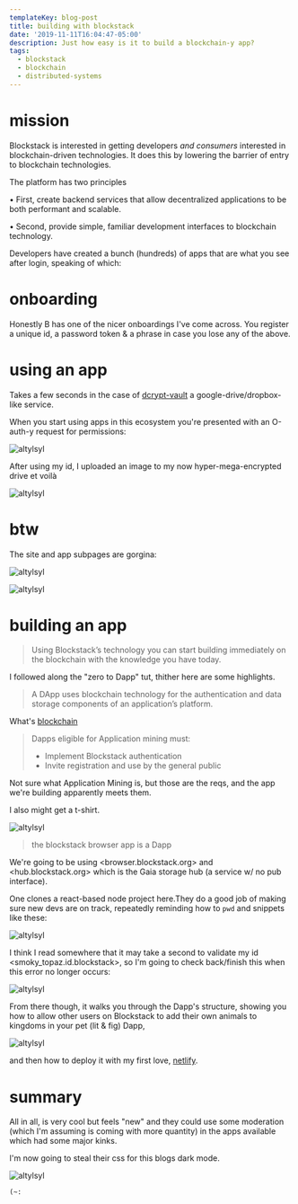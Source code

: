 ```yaml
---
templateKey: blog-post
title: building with blockstack
date: '2019-11-11T16:04:47-05:00'
description: Just how easy is it to build a blockchain-y app?
tags:
  - blockstack
  - blockchain
  - distributed-systems
---
```

# mission 

Blockstack is interested in getting developers _and consumers_ interested in blockchain-driven technologies. It does this by lowering the barrier of entry to blockchain technologies. 

The platform has two principles 

<div class="green">
<p>
• First, create backend services that allow decentralized applications to be both performant and scalable. 
</p>
<p>
• Second, provide simple, familiar development interfaces to blockchain technology.
</p>
</div>

Developers have created a bunch (hundreds) of apps that are what you see after login, speaking of which: 

# onboarding 

Honestly B has one of the nicer onboardings I've come across. You register a unique id, a password token & a phrase in case you lose any of the above.

# using an app

Takes a few seconds in the case of [dcrypt-vault](https://vault.dcrypt.app/) a google-drive/dropbox-like service. 

When you start using apps in this ecosystem you're presented with an O-auth-y request for permissions: 

![altylsyl](https://res.cloudinary.com/cloudimgts/image/upload/v1573506635/bh7i1ijkdetizm8jm9sc.png)

After using my id, I uploaded an image to my now hyper-mega-encrypted drive et voilà

![altylsyl](https://res.cloudinary.com/cloudimgts/image/upload/v1573506786/xbxkfdwnj2p2iz1e9pio.png)

# btw

The site and app subpages are gorgina: 

![altylsyl](https://res.cloudinary.com/cloudimgts/image/upload/v1573506951/ckdmrn2jekxtcr4hnftw.png)

![altylsyl](https://res.cloudinary.com/cloudimgts/image/upload/v1573506877/ie1kaowrzydv43ouvs3d.png)

# building an app

> Using Blockstack’s technology you can start building immediately on the blockchain with the knowledge you have today.

I followed along the "zero to Dapp" tut, thither here are some highlights. 

> A DApp uses blockchain technology for the authentication and data storage components of an application’s platform.

What's [blockchain](https://en.wikipedia.org/wiki/Blockchain)

> Dapps eligible for Application mining must: 
> - Implement Blockstack authentication
> - Invite registration and use by the general public

Not sure what Application Mining is, but those are the reqs, and the app we're building apparently meets them.

I also might get a t-shirt. 

![altylsyl](https://res.cloudinary.com/cloudimgts/image/upload/v1573508126/y48olss3ophic8rnlefm.png)

> the blockstack browser app is a Dapp

We're going to be using <browser.blockstack.org> and <hub.blockstack.org> which is the Gaia storage hub (a service w/ no pub interface). 

One clones a react-based node project here.They do a good job of making sure new devs are on track, repeatedly reminding how to `pwd` and snippets like these: 

![altylsyl](https://res.cloudinary.com/cloudimgts/image/upload/v1573508668/b4qn0oyd3fn9ql95pad6.png)

I think I read somewhere that it may take a second to validate my id <smoky_topaz.id.blockstack>, so I'm going to check back/finish this when this error no longer occurs: 

![altylsyl](https://res.cloudinary.com/cloudimgts/image/upload/v1573508783/uel7fj2gxjibqbznhivi.png)

From there though, it walks you through the Dapp's structure, showing you how to allow other users on Blockstack to add their own animals to kingdoms in your pet (lit & fig) Dapp,

![altylsyl](https://res.cloudinary.com/cloudimgts/image/upload/v1573508958/veyvbmqjjl6ldxe5rvjm.png)

and then how to deploy it with my first love, [netlify](https://www.netlify.com/). 

# summary 

All in all, is very cool but feels "new" and they could use some moderation (which I'm assuming is coming with more quantity) in the apps available which had some major kinks.

I'm now going to steal their css for this blogs dark mode. 

![altylsyl](https://res.cloudinary.com/cloudimgts/image/upload/v1573509122/azqkgovl61olvmg2zwkq.png)

`(~:` 
